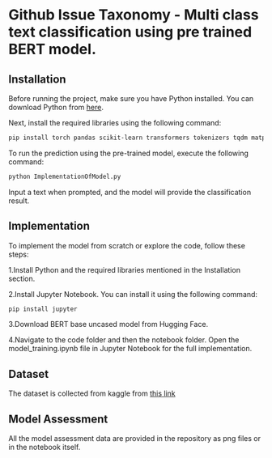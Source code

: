 # Github Issue Taxonomy - Multi class text classification using pre trained BERT model.

## Installation

Before running the project, make sure you have Python installed. You can download Python from [here](https://www.python.org/downloads/).

Next, install the required libraries using the following command:
```bash
pip install torch pandas scikit-learn transformers tokenizers tqdm matplotlib seaborn
```

To run the prediction using the pre-trained model, execute the following command:
```bash
python ImplementationOfModel.py
```
Input a text when prompted, and the model will provide the classification result.

## Implementation

To implement the model from scratch or explore the code, follow these steps:

1.Install Python and the required libraries mentioned in the Installation section.

2.Install Jupyter Notebook. You can install it using the following command:
```bash
pip install jupyter
```
3.Download BERT base uncased model from Hugging Face.

4.Navigate to the code folder and then the notebook folder. Open the model_training.ipynb file in Jupyter Notebook for the full implementation.

## Dataset

The dataset is collected from kaggle from [this link](https://www.kaggle.com/datasets/anmolkumar/github-bugs-prediction/data?select=embold_train_extra.json)

## Model Assessment

All the model assessment data are provided in the repository as png files or in the notebook itself.



